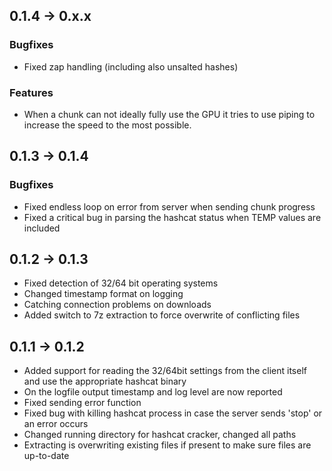 ## 0.1.4 -> 0.x.x

### Bugfixes

* Fixed zap handling (including also unsalted hashes)

### Features

* When a chunk can not ideally fully use the GPU it tries to use piping to increase the speed to the most possible.

## 0.1.3 -> 0.1.4

### Bugfixes

* Fixed endless loop on error from server when sending chunk progress
* Fixed a critical bug in parsing the hashcat status when TEMP values are included

## 0.1.2 -> 0.1.3

* Fixed detection of 32/64 bit operating systems
* Changed timestamp format on logging
* Catching connection problems on downloads
* Added switch to 7z extraction to force overwrite of conflicting files

## 0.1.1 -> 0.1.2

* Added support for reading the 32/64bit settings from the client itself and use the appropriate hashcat binary
* On the logfile output timestamp and log level are now reported
* Fixed sending error function
* Fixed bug with killing hashcat process in case the server sends 'stop' or an error occurs
* Changed running directory for hashcat cracker, changed all paths
* Extracting is overwriting existing files if present to make sure files are up-to-date
